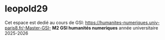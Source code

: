 # leopold29
Cet espace est dedié au cours de GSI: https://humanites-numeriques.univ-paris8.fr/-Master-GSI-
**M2 GSI humanités numeriques**
année universitaire 2025-2026

